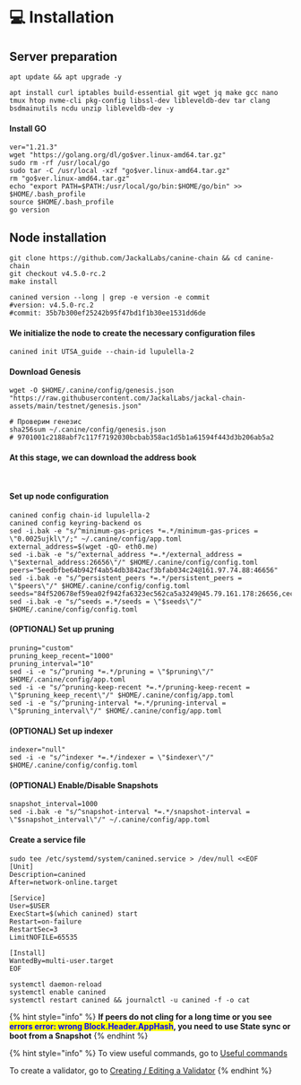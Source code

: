 # 💻 Installation

## Server preparation

```shell
apt update && apt upgrade -y
```

```shell
apt install curl iptables build-essential git wget jq make gcc nano tmux htop nvme-cli pkg-config libssl-dev libleveldb-dev tar clang bsdmainutils ncdu unzip libleveldb-dev -y
```

#### Install GO

```shell
ver="1.21.3"
wget "https://golang.org/dl/go$ver.linux-amd64.tar.gz"
sudo rm -rf /usr/local/go
sudo tar -C /usr/local -xzf "go$ver.linux-amd64.tar.gz"
rm "go$ver.linux-amd64.tar.gz"
echo "export PATH=$PATH:/usr/local/go/bin:$HOME/go/bin" >> $HOME/.bash_profile
source $HOME/.bash_profile
go version
```

## Node installation



```shell
git clone https://github.com/JackalLabs/canine-chain && cd canine-chain
git checkout v4.5.0-rc.2
make install
```

```shell
canined version --long | grep -e version -e commit
#version: v4.5.0-rc.2
#commit: 35b7b300ef25242b95f47bd1f1b30ee1531dd6de
```

#### We initialize the node to create the necessary configuration files

```shell
canined init UTSA_guide --chain-id lupulella-2
```

#### Download Genesis

```shell
wget -O $HOME/.canine/config/genesis.json "https://raw.githubusercontent.com/JackalLabs/jackal-chain-assets/main/testnet/genesis.json"

# Проверим генезис
sha256sum ~/.canine/config/genesis.json
# 9701001c2188abf7c117f7192030bcbab358ac1d5b1a61594f443d3b206ab5a2
```

#### At this stage, we can download the address book

<pre class="language-shell"><code class="lang-shell"><strong>
</strong></code></pre>

#### Set up node configuration

```shell
canined config chain-id lupulella-2
canined config keyring-backend os
sed -i.bak -e "s/^minimum-gas-prices *=.*/minimum-gas-prices = \"0.0025ujkl\"/;" ~/.canine/config/app.toml
external_address=$(wget -qO- eth0.me)
sed -i.bak -e "s/^external_address *=.*/external_address = \"$external_address:26656\"/" $HOME/.canine/config/config.toml
peers="5eedbfbe64b942f4ab54db3842acf3bfab034c24@161.97.74.88:46656"
sed -i.bak -e "s/^persistent_peers *=.*/persistent_peers = \"$peers\"/" $HOME/.canine/config/config.toml
seeds="84f520678ef59ea02f942fa6323ec562ca5a3249@45.79.161.178:26656,cecc087977336da1e9ccd2c50097cd9e7d5e1874@141.95.33.39:26656"
sed -i.bak -e "s/^seeds =.*/seeds = \"$seeds\"/" $HOME/.canine/config/config.toml
```

#### (OPTIONAL) Set up pruning

```shell
pruning="custom"
pruning_keep_recent="1000"
pruning_interval="10"
sed -i -e "s/^pruning *=.*/pruning = \"$pruning\"/" $HOME/.canine/config/app.toml
sed -i -e "s/^pruning-keep-recent *=.*/pruning-keep-recent = \"$pruning_keep_recent\"/" $HOME/.canine/config/app.toml
sed -i -e "s/^pruning-interval *=.*/pruning-interval = \"$pruning_interval\"/" $HOME/.canine/config/app.toml
```

#### (OPTIONAL) Set up indexer

```shell
indexer="null"
sed -i -e "s/^indexer *=.*/indexer = \"$indexer\"/" $HOME/.canine/config/config.toml
```

#### (OPTIONAL) Enable/Disable Snapshots

```shell
snapshot_interval=1000
sed -i.bak -e "s/^snapshot-interval *=.*/snapshot-interval = \"$snapshot_interval\"/" ~/.canine/config/app.toml
```

#### Create a service file

```shell
sudo tee /etc/systemd/system/canined.service > /dev/null <<EOF
[Unit]
Description=canined
After=network-online.target

[Service]
User=$USER
ExecStart=$(which canined) start
Restart=on-failure
RestartSec=3
LimitNOFILE=65535

[Install]
WantedBy=multi-user.target
EOF
```

```shell
systemctl daemon-reload
systemctl enable canined
systemctl restart canined && journalctl -u canined -f -o cat
```

{% hint style="info" %}
**If peers do not cling for a long time or you see&#x20;**<mark style="color:blue;">**errors error: wrong Block.Header.AppHash**</mark>**, you need to use State sync or boot from a Snapshot**
{% endhint %}

{% hint style="info" %}
To view useful commands, go to [Useful commands](https://utsa.gitbook.io/services/cosmos-wiki/useful-commands)

To create a validator, go to [Creating / Editing a Validator](https://utsa.gitbook.io/services/cosmos-wiki/creating-editing-a-validator)
{% endhint %}
